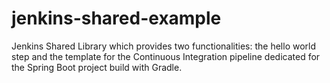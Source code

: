 # jenkins-shared-example
Jenkins Shared Library which provides two functionalities: the hello world step and the template for the Continuous Integration pipeline dedicated for the Spring Boot project build with Gradle.